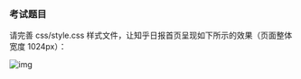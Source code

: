 ### 考试题目

请完善 css/style.css 样式文件，让知乎日报首页呈现如下所示的效果（页面整体宽度 1024px）：

![img](https://doc.shiyanlou.com/courses/uid1693782-20211013-1634105042164)
